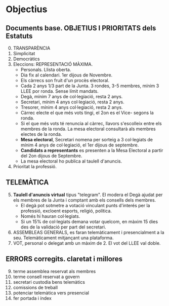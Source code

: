 
# Objectius

## Documents base. OBJETIUS I PRIORITATS dels Estatuts

0. TRANSPARÈNCIA
1. Simplicitat
2. Democràtics
3. Eleccions: REPRESENTACIÓ MÀXIMA.
    - Personals. Llista oberta.
    - Dia fix al calendari. 1er dijous de Novembre.
    - Els càrrecs son fruit d'un procès electoral.
    - Cada 2 anys 1/3 part de la Junta. 3 rondes, 3-5 membres, mínim 3 LLEE por ronda. Sense límit mandats.
    - Degà, mínim 7 anys de col·legiació, resta 2 anys.
    - Secretari, mínim 4 anys col·legiació, resta 2 anys.
    - Tresorer, mínim 4 anys col·legiació, resta 2 anys.
    - Càrrec electe el que més vots tingi, el 2on es el Vice- segons la ronda.
    - Si el que més vots té renuncia al càrrec, llavors s'escolleix entre els membres de la ronda. La mesa electoral consultarà als membres electes de la ronda.
    - **Mesa electoral**, Secretari nomena per sorteig a 3 col·legiats de mínim 4 anys de col·legiació, el 1er dijous de septembre.
    - **Candidats a representants** es presenten a la Mesa Electoral a partir del 2on dijous de Septembre.
    - La mesa electoral ho publica al taulell d'anuncis.
4. Prioritat la professió.

## TELEMÀTICA

5. **Taulell d'anuncis virtual** tipus "telegram". El modera el Degà ajudat per els membres de la Junta i comptant amb els consells dels membres.
    - El degà pot sotmetre a votació vinculant punts d'interés per la professió, excloent esports, religió, política.
    - Només hi hauran col·legiats.
    - Si un 15% de col·legiats demana votar quelcom, en màxim 15 dies des de la validació per part del secretari.
7. ASSEMBLEAS GENERALS, es faran telemàticament i presencialment a la seu. Telemàticament mitjançant una plataforma.
8. VOT, personal o delegat amb un màxim de 2. El vot del LLEE val doble.

## ERRORS corregits. claretat i millores
9. terme assemblea reservat als membres
10. terme consell reservat a govern
11. secretari custodia bens telemàtics
12. comissions de treball
13. potenciar telemàtica vers presencial
14. fer portada i índex
